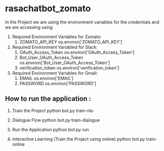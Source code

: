 # rasachatbot_zomato


In the Project we are using the environment variables for the credentials and we are accessing using 

1. Required Environment Variables for Zomato:
    1. ZOMATO_API_KEY
       os.environ['ZOMATO_API_KEY']
2. Required Environment Variabled for Slack:
    1. OAuth_Access_Token
       os.environ['OAuth_Access_Token']
    2. Bot_User_OAuth_Access_Token
       os.environ['Bot_User_OAuth_Access_Token'] 
    3. verification_token
       os.environ['verification_token'] 
3. Required Environment Variables for Gmail:
    1. EMAIL
       os.environ['EMAIL'] 
    2. PASSWORD
       os.environ['PASSWORD'] 
       
       
## How to run the application :
    
1. Train the Project
   python bot.py train-nlu
   
2. Dialogue Flow
   python bot.py train-dialogue

3. Run the Application
   python bot.py run
   
4. Interactive Learning (Train the Project using online)
   python bot.py train-online
  
  

